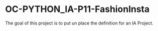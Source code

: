 # OC-PYTHON_IA-P11-FashionInsta

The goal of this project is to put un place the definition for an IA Project.
